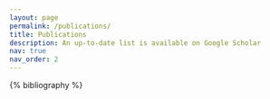 ```yaml
---
layout: page
permalink: /publications/
title: Publications
description: An up-to-date list is available on Google Scholar
nav: true
nav_order: 2
---
```


<!-- _pages/publications.md -->
<div class="publications">

{% bibliography %}

</div>
